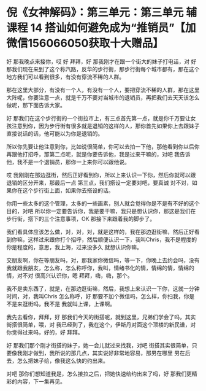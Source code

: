 # 倪《女神解码》：第三单元：第三单元 辅课程 14 搭讪如何避免成为“推销员”【加微信156066050获取十大赠品】

好 那我晚点来接你，哎 好 拜拜，好 那我刚才在跟一个街大的妹子打电话，对 好 那我们现在来到了这个称汽路，反华的步行街，那步行街每个城市都有，那在这个地方我们可以看到很多，有没有穿流不稀的人群。

那在这里大部分，有没有一个人，有没有一个人，要把穿流不稀的人群，那在这里大阵呢，你要注意一点，就是千万不要对当城市的退销员，再把我们去天天该怎么做呢，那下面告诉大家。

好 那我们在这个步行街的一个街拉市上，有三点首先第一点，就是你千万要让女孩注意到你，因为步行街有很多就是退销的这样的人，那你首先如果你上去跟妹子直接说话的话，他可能以为你是退销的。

所以你先要让他注意到你，比如说很简单，你可以去拍一下他，那他看到你以后你再跟他打招呼，那第二点呢，就是你要告诉他，我是过来干嘛的，对吧 我告诉他，我不是一个退销员，那你一上来你可以跟他说。

哎 我刚刚在那边逛街，然后正好看到你，所以上来认识一下你，然后你就可以跟退销的区分开来，那最后一点 第三点，我们搭设一定要对吧，要真诚 对不对，如果你在这个步行街上面，如果你去搭设的话。

你用一些太多的这个管理，太多的一些画素，别人就会觉得你是不是有不好的这个目的，对吧 所以你一定要告诉你，我是要干嘛，我只是想认识你，那这是我们在步行街，搭下的三个注意事项，OK 那接下来跟着我的脚步了。

我们看具体应该怎么做，对，对，对，就是这样的，我在那边逛街嘛，然后正好看到你嘛，这样过来跟你打个招呼，然后顺便认识一下，我叫Chris，我不是程度的 你是程度的，意思，我上海，过来没多久 就想认识你嘛。

交朋友啊，你在等朋友吗，对，那我家你微信吗，等一下，你晚上去约会吗，没有 我就跟我朋友，怎么称，怎么称呼你，我叫，情绪书化的情，情绵的情，情绵的情，对不对 很高兴认识你，嗯 拜拜，嗨，嗨，那个。

我不是卖东西了，就是，在那边逛街嘛，然后，我想上来认识一下你，这就一分钟时间，对，我叫Chris 怎么称呼，好 那要不加个微信吗，怎么样，你扫我，你是不是来逛街吗，我不是 我就叫上课，上课啊。

我先去看你，拜拜，好 那我们今天的街搭呢，就到这里，兄弟们学会了吗，其实街搭很简单，喂，对 我已经到了，我在这个，伊斯丹对面这个顶楼的新民谱，对 你觉得过来吗，好的，好 拜拜。

好 那我们那个刚才街搭的妹子，她一会儿就过来找我，对吧 街搭其实很简单，只要像我刚才做到，我所说的那几点，其实说好非常地容易，那男在哪里 男在后去，怎么把妹子给，像我这么快的约出来。

对吧 那你们想知道我是，怎么接拉之后，把她快速给约出来了吗，好 那我们更精彩的内容，下一集再见。